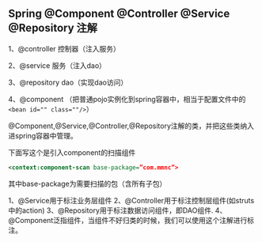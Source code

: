 ## Spring @Component @Controller @Service @Repository 注解

1、@controller 控制器（注入服务）

2、@service 服务（注入dao）

3、@repository dao（实现dao访问）

4、@component （把普通pojo实例化到spring容器中，相当于配置文件中的`<bean id="" class=""/>`）

 @Component,@Service,@Controller,@Repository注解的类，并把这些类纳入进spring容器中管理。 

下面写这个是引入component的扫描组件 

```xml
<context:component-scan base-package=”com.mmnc”> 
```

 其中base-package为需要扫描的包（含所有子包） 

1、@Service用于标注业务层组件 
2、@Controller用于标注控制层组件(如struts中的action) 
3、@Repository用于标注数据访问组件，即DAO组件. 
4、@Component泛指组件，当组件不好归类的时候，我们可以使用这个注解进行标注。    

